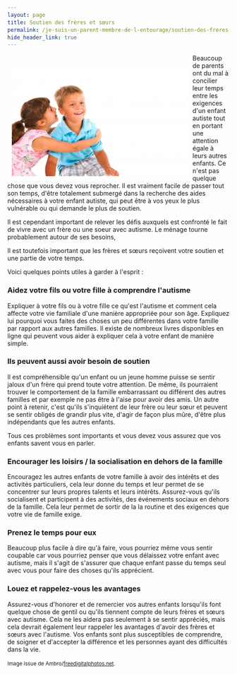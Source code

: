 ```yaml
---
layout: page
title: Soutien des frères et sœurs
permalink: /je-suis-un-parent-membre-de-l-entourage/soutien-des-freres-et-soeurs
hide_header_link: true
---
```


<img src="/assets/pages/parent/soutien-des-freres-et-soeur/ID-10063250.jpg" style="float:left; padding: 10px;" alt="ID-10063250.jpg" />


Beaucoup de parents ont du mal à concilier leur temps entre les exigences
d'un enfant autiste tout en portant une attention égale à leurs autres enfants.
Ce n'est pas quelque chose que vous devez vous reprocher.
Il est vraiment facile de passer tout son temps, d'être totalement submergé
 dans la recherche des
aides nécessaires à votre enfant autiste, qui peut être à vos yeux le plus
vulnérable ou qui demande le plus de soutien.

Il est cependant important de relever les défis auxquels est confronté
le fait de vivre avec un frère ou une soeur avec autisme.
Le ménage tourne probablement autour de ses besoins,

Il est toutefois important que les frères et sœurs reçoivent
votre soutien et une partie de votre temps.

Voici quelques points utiles à garder à l'esprit :

### Aidez votre fils ou votre fille à comprendre l'autisme

Expliquer à votre fils ou à votre fille ce qu'est l'autisme et comment
cela affecte votre vie familiale d'une manière appropriée pour son âge.
Expliquez lui pourquoi vous faites des choses un peu différentes
dans votre famille par rapport aux autres familles.
Il existe de nombreux livres disponibles en ligne qui peuvent vous aider à expliquer cela à votre enfant
de manière simple.

### Ils peuvent aussi avoir besoin de soutien

Il est compréhensible qu'un enfant ou un jeune homme puisse se sentir
jaloux d'un frère qui prend toute votre attention.
De même, ils pourraient trouver le comportement de la famille embarrassant ou différent des autres familles et par
exemple ne pas être à l'aise pour avoir des amis.
Un autre point à retenir, c'est qu'ils s'inquiétent de leur frère ou leur sœur
et peuvent se sentir obligés de grandir plus vite, d'agir de façon plus mûre, d'être plus indépendants
que les autres enfants.

Tous ces problèmes sont importants et vous devez vous assurez que vos enfants savent vous en parler.

### Encourager les loisirs / la socialisation en dehors de la famille

Encouragez les autres enfants de votre famille à avoir des intérêts et des activités particuliers,
cela leur donne du temps et leur permet de se concentrer sur leurs propres talents et leurs intérêts.
Assurez-vous qu'ils socialisent et participent à des activités, des événements sociaux en dehors de
la famille. Cela leur permet de sortir de la la routine et des exigences que votre vie de famille exige.

### Prenez le temps pour eux
Beaucoup plus facile à dire qu'à faire, vous pourriez même vous sentir
coupable car vous pourriez penser que vous délaissez votre enfant avec autisme, mais il s'agit de s'assurer que
chaque enfant passe du temps seul avec vous pour faire des choses qu'ils apprécient.

### Louez et rappelez-vous les avantages
Assurez-vous d'honorer et de remercier vos autres enfants lorsqu'ils font quelque chose de
gentil ou qu'ils tiennent compte de leurs frères et sœurs avec autisme.
Cela ne les aidera pas seulement à se sentir appréciés, mais cela devrait également leur rappeler
les avantages d'avoir des frères et sœurs avec l'autisme.
Vos enfants sont plus susceptibles de comprendre, de soigner et d'accepter la
différence et les personnes ayant des difficultés dans la vie.





<small>Image issue de Ambro/<a href="http://www.freedigitalphotos.net">freedigitalphotos.net</a>.</small>


